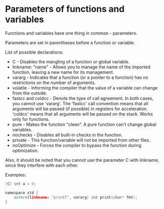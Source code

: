 # Parameters of functions and variables

Functions and variables have one thing in common - parameters.

Parameters are set in parentheses before a function or variable.

List of possible declarations:

- C - Disables the mangling of a function or global variable.
- linkname: "name" - Allows you to manage the name of the imported function, leaving a new name for its management.
- vararg - Indicates that a function (or a pointer to a function) has no restrictions on the number of arguments.
- volatile - Informing the compiler that the value of a variable can change from the outside.
- fastcc and coldcc - Denote the type of call agreement. In both cases, you cannot use 'vararg'. The 'fastcc' call convention means that all arguments will be passed (if possible) in registers for acceleration. 'coldcc' means that all arguments will be passed on the stack. Works only for functions.
- pure - Makes the function "clean". A pure function can't change global variables.
- nochecks - Disables all built-in checks in the function.
- private - This function/variable will not be imported from other files.
- noOptimize - Forces the compiler to bypass the function during optimization.

Also, it should be noted that you cannot use the parameter C with linkname, since they interfere with each other.

Examples:

```d
(C) int a = 0;

namespace std {
    extern(linkname: "printf", vararg) int print(char* fmt);
}
```